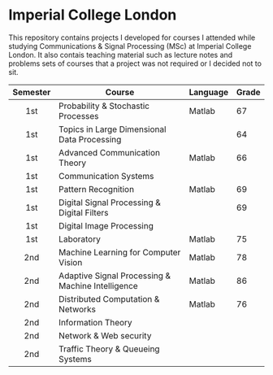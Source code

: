 # Imperial College London 

This repository contains projects I developed for courses I attended while studying Communications & Signal Processing (MSc) at Imperial College London. It also contais teaching material such as lecture notes and problems sets of courses that a project was not required or I decided not to sit.  


| Semester | Course                           | Language      | Grade|
| :------: | -------------------------------- | ------------- |------|
| 1st      | Probability & Stochastic Processes		      | Matlab        |67|
| 1st      | Topics in Large Dimensional Data Processing	      |        |64|
| 1st      | Advanced Communication Theory	      | Matlab        |66
| 1st      | Communication Systems	      |         |
| 1st      | Pattern Recognition	      | Matlab        |69|
| 1st      | Digital Signal Processing & Digital Filters	      |         |69|
| 1st      | Digital Image Processing	      |        |
| 1st      | Laboratory	      | Matlab        | 75|
| 2nd      | Machine Learning for Computer Vision     | Matlab          | 78|
| 2nd      | Adaptive Signal Processing & Machine Intelligence     | Matlab          |86|
| 2nd      | Distributed Computation & Networks     | Matlab          |76|
| 2nd      | Information Theory     |          |
| 2nd      | Network & Web security     |          |
| 2nd      | Traffic Theory & Queueing Systems     |           |
